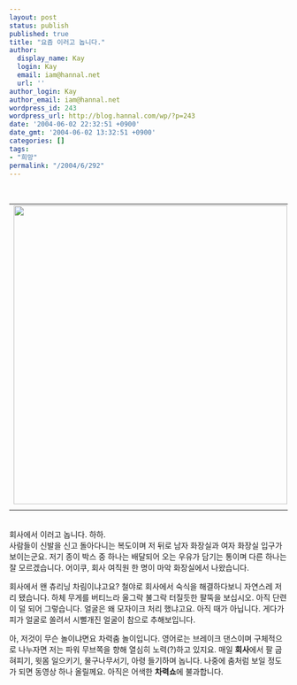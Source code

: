 ```yaml
---
layout: post
status: publish
published: true
title: "요즘 이러고 놉니다."
author:
  display_name: Kay
  login: Kay
  email: iam@hannal.net
  url: ''
author_login: Kay
author_email: iam@hannal.net
wordpress_id: 243
wordpress_url: http://blog.hannal.com/wp/?p=243
date: '2004-06-02 22:32:51 +0900'
date_gmt: '2004-06-02 13:32:51 +0900'
categories: []
tags:
- "희망"
permalink: "/2004/6/292"
---
```

<p><center><br />
<table>
<tr>
<td><center><img src="http://blog.hannal.com/tt-attach/0602/040602222410150361/208092.jpg" width="495" height="540"></center></td>
</tr>
<tr>
<td class="centerphoto"> </td>
</tr>
</table>
<p></center><br />
회사에서 이러고 놉니다. 하하.<br />
사람들이 신발을 신고 돌아다니는 복도이며 저 뒤로 남자 화장실과 여자 화장실 입구가 보이는군요. 저기 종이 박스 중 하나는 배달되어 오는 우유가 담기는 통이며 다른 하나는 잘 모르겠습니다. 어이쿠, 회사 여직원 한 명이 마악 화장실에서 나왔습니다.</p>
<p>회사에서 왠 츄리닝 차림이냐고요? 철야로 회사에서 숙식을 해결하다보니 자연스레 저리 됐습니다. 하체 무게를 버티느라 울그락 불그락 터질듯한 팔뚝을 보십시오. 아직 단련이 덜 되어 그렇습니다. 얼굴은 왜 모자이크 처리 했냐고요. 아직 때가 아닙니다. 게다가 피가 얼굴로 쏠려서 시뻘개진 얼굴이 참으로 추해보입니다.</p>
<p>아, 저것이 무슨 놀이냐면요 차력춤 놀이입니다. 영어로는 브레이크 댄스이며 구체적으로 나누자면 저는 파워 무브쪽을 향해 열심히 노력(?)하고 있지요. 매일 <b>회사</b>에서 팔 굽혀피기, 윗몸 일으키기, 물구나무서기, 아령 들기하며 놉니다. 나중에 춤처럼 보일 정도가 되면 동영상 하나 올릴께요. 아직은 어색한 <b>차력쇼</b>에 불과합니다.</p>
